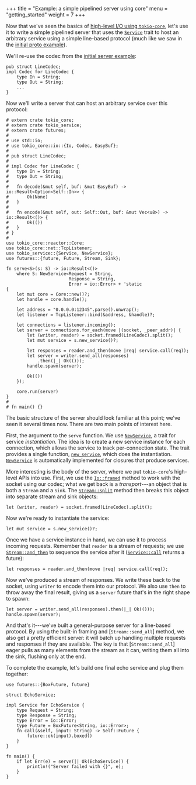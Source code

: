 +++
title = "Example: a simple pipelined server using core"
menu = "getting_started"
weight = 7
+++

Now that we've seen the basics of [high-level I/O using `tokio-core`](../core),
let's use it to write a simple pipelined server that uses the [`Service`] trait
to host an arbitrary service using a simple line-based protocol (much like we
saw in the [initial proto example](../simple-server)).

We'll re-use the codec from the [initial server example](../simple-server):

```rust,ignore
pub struct LineCodec;
impl Codec for LineCodec {
    type In = String;
    type Out = String;
    ...
}
```

Now we'll write a server that can host an arbitrary service over this protocol:

```rust,no_run
# extern crate tokio_core;
# extern crate tokio_service;
# extern crate futures;
#
# use std::io;
# use tokio_core::io::{Io, Codec, EasyBuf};
#
# pub struct LineCodec;
#
# impl Codec for LineCodec {
#   type In = String;
#   type Out = String;
#
#   fn decode(&mut self, buf: &mut EasyBuf) -> io::Result<Option<Self::In>> {
#       Ok(None)
#   }
#
#   fn encode(&mut self, out: Self::Out, buf: &mut Vec<u8>) -> io::Result<()> {
#       Ok(())
#   }
# }
#
use tokio_core::reactor::Core;
use tokio_core::net::TcpListener;
use tokio_service::{Service, NewService};
use futures::{future, Future, Stream, Sink};

fn serve<S>(s: S) -> io::Result<()>
    where S: NewService<Request = String,
                        Response = String,
                        Error = io::Error> + 'static
{
    let mut core = Core::new()?;
    let handle = core.handle();

    let address = "0.0.0.0:12345".parse().unwrap();
    let listener = TcpListener::bind(&address, &handle)?;

    let connections = listener.incoming();
    let server = connections.for_each(move |(socket, _peer_addr)| {
        let (writer, reader) = socket.framed(LineCodec).split();
        let mut service = s.new_service()?;

        let responses = reader.and_then(move |req| service.call(req));
        let server = writer.send_all(responses)
            .then(|_| Ok(()));
        handle.spawn(server);

        Ok(())
    });

    core.run(server)
}
#
# fn main() {}
```

The basic structure of the server should look familiar at this point; we've seen
it several times now. There are two main points of interest here.

[`Service`]: https://tokio-rs.github.io/tokio-service/tokio_service/trait.Service.html
[`NewService`]: https://tokio-rs.github.io/tokio-service/tokio_service/trait.NewService.html

First, the argument to the `serve` function. We use [`NewService`], a trait for
service *instantiation*. The idea is to create a new service instance for each
connection, which allows the service to track per-connection state. The trait
provides a single function, [`new_service`], which does the
instantiation. [`NewService`] is automatically implemented for closures that
produce services.

[`new_service`]: https://tokio-rs.github.io/tokio-service/tokio_service/trait.NewService.html#tymethod.new_service

More interesting is the body of the server, where we put `tokio-core`'s
high-level APIs into use. First, we use the [`Io::framed`] method to work with
the socket using our codec; what we get back is a *transport*---an object that
is both a `Stream` and a `Sink`. The [`Stream::split`] method then breaks this
object into separate stream and sink objects:

[`Io::framed`]: https://docs.rs/tokio-core/0.1/tokio_core/io/trait.Io.html#method.framed
[`Stream::split`]: https://docs.rs/futures/0.1/futures/stream/trait.Stream.html#method.split

```rust,ignore
let (writer, reader) = socket.framed(LineCodec).split();
```

Now we're ready to instantiate the service:

```rust,ignore
let mut service = s.new_service()?;
```

Once we have a service instance in hand, we can use it to process incoming
requests. Remember that `reader` is a stream of requests; we use
[`Stream::and_then`] to sequence the service after it ([`Service::call`] returns a future):

```rust,ignore
let responses = reader.and_then(move |req| service.call(req));
```

[`Stream::and_then`]: https://docs.rs/futures/0.1/futures/stream/trait.Stream.html#method.and_then
[`Service::call`]: https://tokio-rs.github.io/tokio-service/tokio_service/trait.Service.html#tymethod.call

Now we've produced a stream of responses. We write these back to the socket,
using `writer` to encode them into our protocol. We also use `then` to throw
away the final result, giving us a `server` future that's in the right shape to spawn:

```rust,ignore
let server = writer.send_all(responses).then(|_| Ok(()));
handle.spawn(server);
```

And that's it---we've built a general-purpose server for a line-based
protocol. By using the built-in framing and [`Stream::send_all`] method, we also
get a pretty efficient server: it will batch up handling multiple requests and
responses if they are available. The key is that [`Stream::send_all`] eager
pulls as many elements from the stream as it can, writing them all into the
sink, flushing only at the end.

[`Stream::and_then`]: https://docs.rs/futures/0.1/futures/stream/trait.Stream.html#method.send_all

To complete the example, let's build one final echo service and plug them together:

```rust,ignore
use futures::{BoxFuture, future}

struct EchoService;

impl Service for EchoService {
    type Request = String;
    type Response = String;
    type Error = io::Error;
    type Future = BoxFuture<String, io::Error>;
    fn call(&self, input: String) -> Self::Future {
        future::ok(input).boxed()
    }
}

fn main() {
    if let Err(e) = serve(|| Ok(EchoService)) {
        println!("Server failed with {}", e);
    }
}
```
